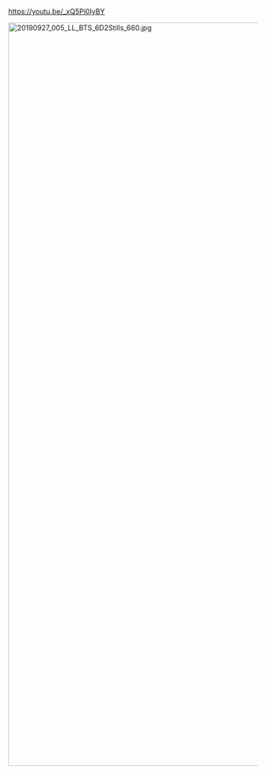 <https://youtu.be/_xQ5Pi0IyBY>


<a data-flickr-embed="true" href="https://www.flickr.com/photos/boklearninglab/49069919473/" title="20190927_005_LL_BTS_6D2Stills_660.jpg"><img src="https://live.staticflickr.com/65535/49069919473_e59895ad4d_5k.jpg" width="2500" height="1500" alt="20190927_005_LL_BTS_6D2Stills_660.jpg"></a><script async src="//embedr.flickr.com/assets/client-code.js" charset="utf-8"></script
<!--stackedit_data:
eyJoaXN0b3J5IjpbLTEwODY3MjAxMjIsNzMwOTk4MTE2XX0=
-->